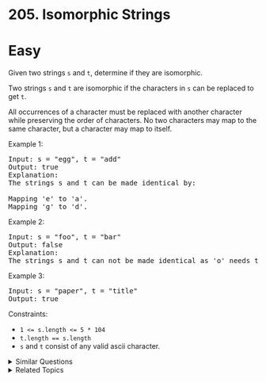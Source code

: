 # 205. Isomorphic Strings

# Easy

Given two strings `s` and `t`, determine if they are isomorphic.

Two strings `s` and `t` are isomorphic if the characters in `s` can be replaced to get `t`.

All occurrences of a character must be replaced with another character while preserving the order of characters. No two characters may map to the same character, but a character may map to itself.

Example 1:

<pre>
Input: s = "egg", t = "add"
Output: true
Explanation:
The strings s and t can be made identical by:

Mapping 'e' to 'a'.
Mapping 'g' to 'd'.
</pre>

Example 2:

<pre>
Input: s = "foo", t = "bar"
Output: false
Explanation:
The strings s and t can not be made identical as 'o' needs to be mapped to both 'a' and 'r'.
</pre>

Example 3:

<pre>
Input: s = "paper", t = "title"
Output: true
</pre>

Constraints:

-   `1 <= s.length <= 5 * 104`
-   `t.length == s.length`
-   `s` and `t` consist of any valid ascii character.

<details>
<summary> Similar Questions </summary>

-   `Word Pattern - Easy`
-   `Find and Replace Pattern - Medium`

</details>

<details>
<summary> Related Topics </summary>

-   `Hash Table`
-   `String`

</details>
